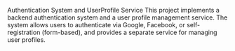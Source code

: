 Authentication System and UserProfile Service
This project implements a backend authentication system and a user profile management service. The system allows users to authenticate via Google, Facebook, or self-registration (form-based), and provides a separate service for managing user profiles.

